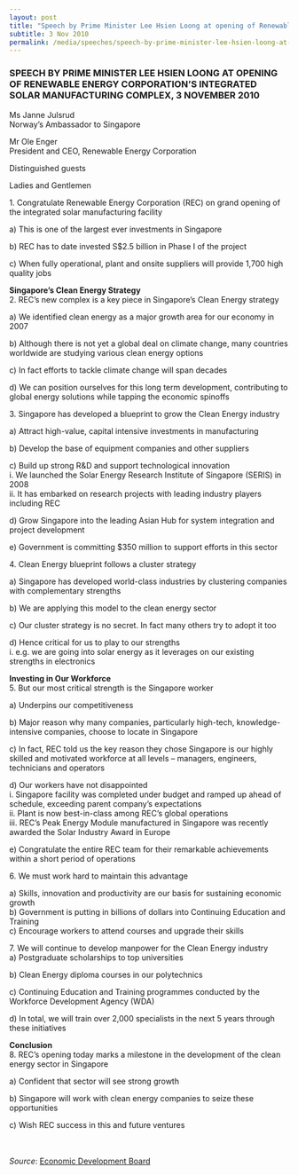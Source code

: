 ```yaml
---
layout: post
title: "Speech by Prime Minister Lee Hsien Loong at opening of Renewable Energy Corporation’s Integrated Solar Manufacturing Complex, 3 November 2010"
subtitle: 3 Nov 2010
permalink: /media/speeches/speech-by-prime-minister-lee-hsien-loong-at-opening-of-renewable-energy-corporation-s-integrated-solar-manufacturing-complex-3-november-2010
---
```


### SPEECH BY PRIME MINISTER LEE HSIEN LOONG AT OPENING OF RENEWABLE ENERGY CORPORATION’S INTEGRATED SOLAR MANUFACTURING COMPLEX, 3 NOVEMBER 2010

Ms Janne Julsrud  
Norway’s Ambassador to Singapore

Mr Ole Enger  
President and CEO, Renewable Energy Corporation

Distinguished guests

Ladies and Gentlemen

1.&nbsp;Congratulate Renewable Energy Corporation (REC) on grand opening of the integrated solar manufacturing facility

a)&nbsp;This is one of the largest ever investments in Singapore

b)&nbsp;REC has to date invested S$2.5 billion in Phase I of the project

c)&nbsp;When fully operational, plant and onsite suppliers will provide 1,700 high quality jobs

**Singapore’s Clean Energy Strategy**  
2.&nbsp;REC’s new complex is a key piece in Singapore’s Clean Energy strategy

a)&nbsp;We identified clean energy as a major growth area for our economy in 2007

b)&nbsp;Although there is not yet a global deal on climate change, many countries worldwide are studying various clean energy options

c)&nbsp;In fact efforts to tackle climate change will span decades

d)&nbsp;We can position ourselves for this long term development, contributing to global energy solutions while tapping the economic spinoffs

3.&nbsp;Singapore has developed a blueprint to grow the Clean Energy industry

a)&nbsp;Attract high-value, capital intensive investments in manufacturing

b)&nbsp;Develop the base of equipment companies and other suppliers

c)&nbsp;Build up strong R&D and support technological innovation  
i.&nbsp;We launched the Solar Energy Research Institute of Singapore (SERIS) in 2008  
ii.&nbsp;It has embarked on research projects with leading industry players including REC

d)&nbsp;Grow Singapore into the leading Asian Hub for system integration and project development

e)&nbsp;Government is committing $350 million to support efforts in this sector

4.&nbsp;Clean Energy blueprint follows a cluster strategy

a)&nbsp;Singapore has developed world-class industries by clustering companies with complementary strengths

b)&nbsp;We are applying this model to the clean energy sector

c)&nbsp;Our cluster strategy is no secret. In fact many others try to adopt it too

d)&nbsp;Hence critical for us to play to our strengths  
i.&nbsp;e.g. we are going into solar energy as it leverages on our existing strengths in electronics

**Investing in Our Workforce**  
5.&nbsp;But our most critical strength is the Singapore worker

a)&nbsp;Underpins our competitiveness

b)&nbsp;Major reason why many companies, particularly high-tech, knowledge-intensive companies, choose to locate in Singapore

c)&nbsp;In fact, REC told us the key reason they chose Singapore is our highly skilled and motivated workforce at all levels – managers, engineers, technicians and operators

d)&nbsp;Our workers have not disappointed  
i.&nbsp;Singapore facility was completed under budget and ramped up ahead of schedule, exceeding parent company’s expectations  
ii.&nbsp;Plant is now best-in-class among REC’s global operations  
iii.&nbsp;REC’s Peak Energy Module manufactured in Singapore was recently awarded the Solar Industry Award in Europe

e)&nbsp;Congratulate the entire REC team for their remarkable achievements within a short period of operations

6.&nbsp;We must work hard to maintain this advantage

a)&nbsp;Skills, innovation and productivity are our basis for sustaining economic growth  
b)&nbsp;Government is putting in billions of dollars into Continuing Education and Training  
c)&nbsp;Encourage workers to attend courses and upgrade their skills

7.&nbsp;We will continue to develop manpower for the Clean Energy industry  
a)&nbsp;Postgraduate scholarships to top universities

b)&nbsp;Clean Energy diploma courses in our polytechnics

c)&nbsp;Continuing Education and Training programmes conducted by the Workforce Development Agency (WDA)

d)&nbsp;In total, we will train over 2,000 specialists in the next 5 years through these initiatives

**Conclusion**  
8.&nbsp;REC’s opening today marks a milestone in the development of the clean energy sector in Singapore

a)&nbsp;Confident that sector will see strong growth

b)&nbsp;Singapore will work with clean energy companies to seize these opportunities

c)&nbsp;Wish REC success in this and future ventures
<br><br><br>


*Source*: [<a href="https://www.edb.gov.sg/" target="_blank">Economic Development Board</a>](https://www.edb.gov.sg/)
